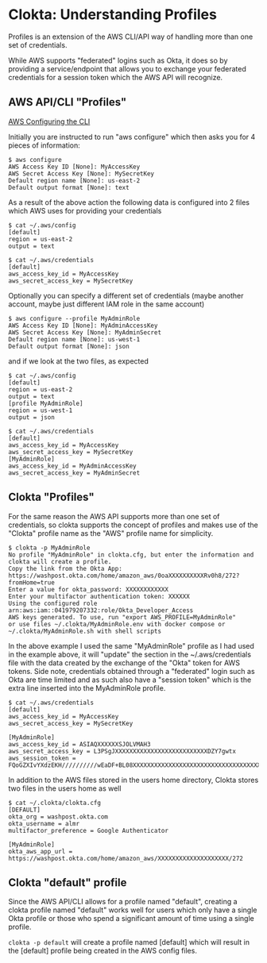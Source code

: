 # Clokta: Understanding Profiles

Profiles is an extension of the AWS CLI/API way of handling more than one set of credentials.

While AWS supports "federated" logins such as Okta, it does so by providing a service/endpoint that allows you to exchange your federated credentials for a session token which the AWS API will recognize. 

## AWS API/CLI "Profiles"

[AWS Configuring the CLI](https://docs.aws.amazon.com/cli/latest/userguide/cli-chap-configure.html)

Initially you are instructed to run "aws configure" which then asks you for 4 pieces of information:
```
$ aws configure
AWS Access Key ID [None]: MyAccessKey
AWS Secret Access Key [None]: MySecretKey
Default region name [None]: us-east-2
Default output format [None]: text
```

As a result of the above action the following data is configured into 2 files which AWS uses for providing your credentials

```
$ cat ~/.aws/config 
[default]
region = us-east-2
output = text

$ cat ~/.aws/credentials
[default]
aws_access_key_id = MyAccessKey
aws_secret_access_key = MySecretKey
```

Optionally you can specify a different set of credentials (maybe another account, maybe just different IAM role in the same account)

```
$ aws configure --profile MyAdminRole
AWS Access Key ID [None]: MyAdminAccessKey
AWS Secret Access Key [None]: MyAdminSecret
Default region name [None]: us-west-1
Default output format [None]: json
```

and if we look at the two files, as expected

```
$ cat ~/.aws/config 
[default]
region = us-east-2
output = text
[profile MyAdminRole]
region = us-west-1
output = json

$ cat ~/.aws/credentials 
[default]
aws_access_key_id = MyAccessKey
aws_secret_access_key = MySecretKey
[MyAdminRole]
aws_access_key_id = MyAdminAccessKey
aws_secret_access_key = MyAdminSecret
```

## Clokta "Profiles"

For the same reason the AWS API supports more than one set of credentials, so clokta supports the concept of profiles and makes use of the "Clokta" profile name as the "AWS" profile name for simplicity.

```
$ clokta -p MyAdminRole
No profile "MyAdminRole" in clokta.cfg, but enter the information and clokta will create a profile.
Copy the link from the Okta App: https://washpost.okta.com/home/amazon_aws/0oaXXXXXXXXXXRv0h8/272?fromHome=true
Enter a value for okta_password: XXXXXXXXXXXX
Enter your multifactor authentication token: XXXXXX
Using the configured role arn:aws:iam::041979207332:role/Okta_Developer_Access
AWS keys generated. To use, run "export AWS_PROFILE=MyAdminRole"
or use files ~/.clokta/MyAdminRole.env with docker compose or ~/.clokta/MyAdminRole.sh with shell scripts
```

In the above example I used the same "MyAdminRole" profile as I had used in the example above, it will "update" the section in the ~/.aws/credentials file with the data created by the exchange of the "Okta" token for AWS tokens. Side note, credentials obtained through a "federated" login such as Okta are time limited and as such also have a "session token" which is the extra line inserted into the MyAdminRole profile. 

```
$ cat ~/.aws/credentials 
[default]
aws_access_key_id = MyAccessKey
aws_secret_access_key = MySecretKey

[MyAdminRole]
aws_access_key_id = ASIAQXXXXXXSJOLVMAH3
aws_secret_access_key = L3PSgJXXXXXXXXXXXXXXXXXXXXXXXXXXDZY7gwtx
aws_session_token = FQoGZXIvYXdzEKH//////////wEaDF+BL08XXXXXXXXXXXXXXXXXXXXXXXXXXXXXXXXXXXXXXXXXfVZwMjuhH3K/hNUgX7ncoWV33kS4Q1VXY/akzx29ryvbbLLW0omZl41uPSeKaM3KcBpOlWGdDFMJVxqfP6rViH2+6YdhdFkspPgE26JIScF+MBNLfAhW7jTUEqxvre3VmybNn5Rdm2PxiVoblXXXXXXXXXXXXXXXXXXXXXHZ0a4pjc4AQByHIbO8wJ/5RIoe8Ifw2oy+HsbZMyrPGGg6eHgFXXXXXXXXXXXXXXXXXXXXCNwseY19/GgUOyWA+JGEuMZZPWuG23xxGWjhJNOUN3FsZtIv5D4yWNMCOWsB6kwIerQ4K7tk3+wPQ1ZFvFmn3Mb6Tr5FNCiynfPoBQ==
```

In addition to the AWS files stored in the users home directory, Clokta stores two files in the users home as well

```
$ cat ~/.clokta/clokta.cfg
[DEFAULT]
okta_org = washpost.okta.com
okta_username = almr
multifactor_preference = Google Authenticator

[MyAdminRole]
okta_aws_app_url = https://washpost.okta.com/home/amazon_aws/XXXXXXXXXXXXXXXXXXXX/272
```

## Clokta "default" profile

Since the AWS API/CLI allows for a profile named "default", creating a clokta profile named "default" works well for users which only have a single Okta profile or those who spend a significant amount of time using a single profile.

`clokta -p default` will create a profile named [default] which will result in the [default] profile being created in the AWS config files.
